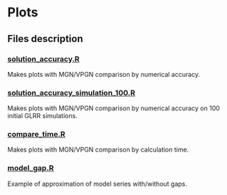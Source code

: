 # Plots

## Files description

### [solution_accuracy.R](solution_accuracy.R)

Makes plots with MGN/VPGN comparison by numerical accuracy.


### [solution_accuracy_simulation_100.R](solution_accuracy_simulation_100.R)

Makes plots with MGN/VPGN comparison by numerical accuracy on 100 initial GLRR simulations.

### [compare_time.R](compare_time.R)

Makes plots with MGN/VPGN comparison by calculation time.

### [model_gap.R](model_gap.R)

Example of approximation of model series with/without gaps.